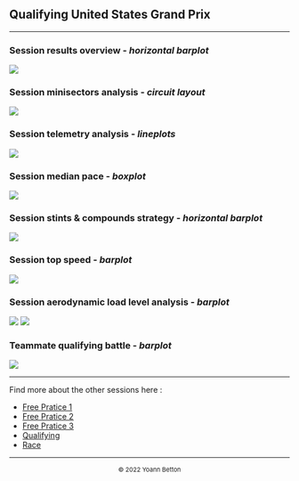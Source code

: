 ## Qualifying United States Grand Prix

---

### Session results overview - *horizontal barplot*

<img src="/output/2022-10-23_United_States_Grand_Prix/qualifying_results_overview_white.png?raw=true"/>

### Session minisectors analysis - *circuit layout*

<img src="/output/2022-10-23_United_States_Grand_Prix/qualifying_minisectors_analysis_white.png?raw=true"/>

### Session telemetry analysis - *lineplots*

<img src="/output/2022-10-23_United_States_Grand_Prix/qualifying_telemetry_analysis_white.png?raw=true"/>

### Session median pace - *boxplot*

<img src="/output/2022-10-23_United_States_Grand_Prix/qualifying_median_pace_white.png?raw=true"/>

### Session stints & compounds strategy - *horizontal barplot*

<img src="/output/2022-10-23_United_States_Grand_Prix/qualifying_stints_compounds_stategy_white.png?raw=true"/>

### Session top speed - *barplot*

<img src="/output/2022-10-23_United_States_Grand_Prix/topspeed_qualifying_white.png?raw=true"/>

### Session aerodynamic load level analysis - *barplot*

<img src="/output/2022-10-23_United_States_Grand_Prix/qualifying_maximum_throttle_white.png?raw=true"/>

<img src="/output/2022-10-23_United_States_Grand_Prix/qualifying_speed_ratio_white.png?raw=true"/>

### Teammate qualifying battle - *barplot*

<img src="/output/2022-10-23_United_States_Grand_Prix/teammates_qualifying_battle_white.png?raw=true"/>

--- 

Find more about the other sessions here :
  - [Free Pratice 1](/page/FP1/2022-10-23_United_States_Grand_Prix)  
  - [Free Pratice 2](/page/FP2/2022-10-23_United_States_Grand_Prix) 
  - [Free Pratice 3](/page/FP3/2022-10-23_United_States_Grand_Prix)
  - [Qualifying](/page/Qualifying/2022-10-23_United_States_Grand_Prix) 
  - [Race](/page/Race/2022-10-23_United_States_Grand_Prix)

---

<div style="text-align: center">
  <p style="font-size:11px">&copy; 2022 Yoann Betton</p>
</div>

<!-- ---

<p style="font-size:11px">Page generated from <a href="https://github.com/yoannbtn/yoannbtn.github.io">github.com/yoannbtn</a>.</p> -->